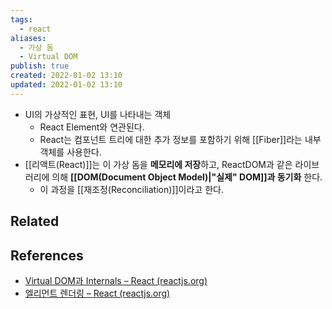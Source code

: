 ```yaml
---
tags:
  - react
aliases:
  - 가상 돔
  - Virtual DOM
publish: true
created: 2022-01-02 13:10
updated: 2022-01-02 13:10
---
```


- UI의 가상적인 표현, UI를 나타내는 객체
	- React Element와 연관된다.
	- React는 컴포넌트 트리에 대한 추가 정보를 포함하기 위해 [[Fiber]]라는 내부 객체를 사용한다.
- [[리액트(React)]]는 이 가상 돔을 **메모리에 저장**하고, ReactDOM과 같은 라이브러리에 의해 **[[DOM(Document Object Model)|"실제" DOM]]과 동기화** 한다.
	- 이 과정을 [[재조정(Reconciliation)]]이라고 한다.

## Related

## References

- [Virtual DOM과 Internals – React (reactjs.org)](https://ko.reactjs.org/docs/faq-internals.html#gatsby-focus-wrapper)
- [엘리먼트 렌더링 – React (reactjs.org)](https://ko.reactjs.org/docs/rendering-elements.html)